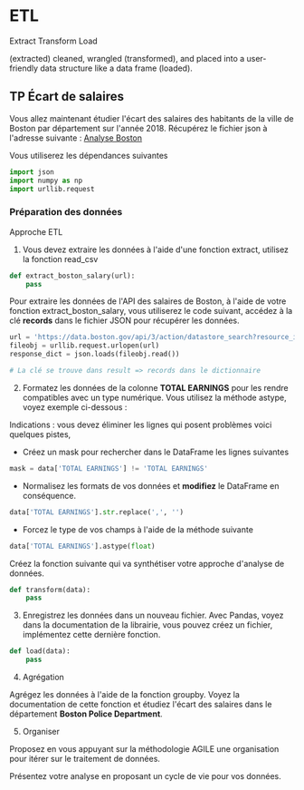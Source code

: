 # ETL

Extract Transform Load 

(extracted) cleaned, wrangled (transformed), and placed into a user-friendly data structure like a data frame (loaded).

## TP &Eacute;cart de salaires

Vous allez maintenant étudier l'écart des salaires des habitants de la ville de Boston par département sur l'année 2018. Récupérez le fichier json à l'adresse suivante :
[Analyse Boston](https://data.boston.gov/api/3/action/datastore_search?resource_id=31358fd1-849a-48e0-8285-e813f6efbdf1)

Vous utiliserez les dépendances suivantes

```python
import json
import numpy as np 
import urllib.request
```

### Préparation des données

Approche ETL

1. Vous devez extraire les données à l'aide d'une fonction extract, utilisez la fonction read_csv

```python
def extract_boston_salary(url):
    pass
```

Pour extraire les données de l'API des salaires de Boston, à l'aide de votre fonction extract_boston_salary, vous utiliserez le code suivant, accédez à la clé **records** dans le fichier JSON pour récupérer les données.

```python
url = 'https://data.boston.gov/api/3/action/datastore_search?resource_id=31358fd1-849a-48e0-8285-e813f6efbdf1'  
fileobj = urllib.request.urlopen(url)
response_dict = json.loads(fileobj.read())

# La clé se trouve dans result => records dans le dictionnaire
```

2. Formatez les données de la colonne **TOTAL EARNINGS** pour les rendre compatibles avec un type numérique. Vous utilisez la méthode astype, voyez exemple ci-dessous :

Indications : vous devez éliminer les lignes qui posent problèmes voici quelques pistes,

- Créez un mask pour rechercher dans le DataFrame les lignes suivantes

```python
mask = data['TOTAL EARNINGS'] != 'TOTAL EARNINGS'
```

- Normalisez les formats de vos données et **modifiez** le DataFrame en conséquence.

```python
data['TOTAL EARNINGS'].str.replace(',', '')
```

- Forcez le type de vos champs à l'aide de la méthode suivante

```python
data['TOTAL EARNINGS'].astype(float)
```

Créez la fonction suivante qui va synthétiser votre approche d'analyse de données.

```python
def transform(data):
    pass
```

3. Enregistrez les données dans un nouveau fichier. Avec Pandas, voyez dans la documentation de la librairie, vous pouvez créez un fichier, implémentez cette dernière fonction.

```python
def load(data):
    pass
```

4. Agrégation

Agrégez les données à l'aide de la fonction groupby. Voyez la documentation de cette fonction et étudiez l'écart des salaires dans le département **Boston Police Department**.

5. Organiser

Proposez en vous appuyant sur la méthodologie AGILE une organisation pour itérer sur le traitement de données.

Présentez votre analyse en proposant un cycle de vie pour vos données.
